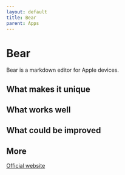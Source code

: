 ```yaml
---
layout: default
title: Bear
parent: Apps
---
```

# Bear

Bear is a markdown editor for Apple devices.

## What makes it unique

## What works well

## What could be improved

## More

[Official website](https://bear.app)